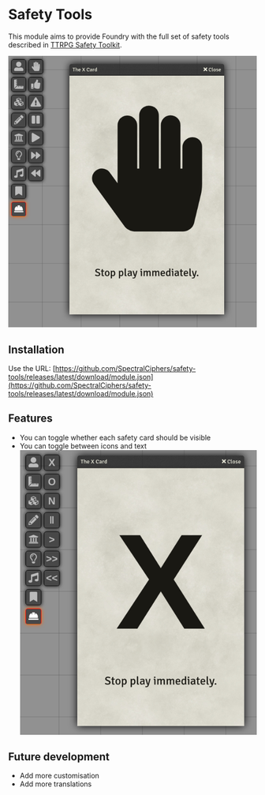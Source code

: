 # Safety Tools

This module aims to provide Foundry with the full set of safety tools described in [TTRPG Safety Toolkit](https://drive.google.com/drive/folders/114jRmhzBpdqkAlhmveis0nmW73qkAZCj).

![Screen shot of the X card using icons](docs/screenshot-icons.png)

## Installation

Use the URL: [https://github.com/SpectralCiphers/safety-tools/releases/latest/download/module.json](https://github.com/SpectralCiphers/safety-tools/releases/latest/download/module.json)

## Features

* You can toggle whether each safety card should be visible
* You can toggle between icons and text
  ![Screen shot of the X card using text](docs/screenshot-text.png)

## Future development

* Add more customisation
* Add more translations
